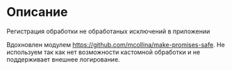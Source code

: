 # Описание
Регистрация обработки не обработаных исключений в приложении

Вдохновлен модулем https://github.com/mcollina/make-promises-safe. Не используем так как нет
 возможности кастомной обработки и не поддерживает внешнее логирование.
